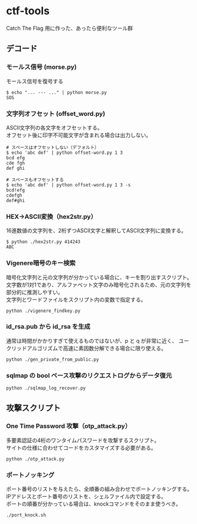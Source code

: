 # ctf-tools
Catch The Flag 用に作った、あったら便利なツール群

## デコード

### モールス信号 (morse.py)
モールス信号を復号する
```shell
$ echo "... --- ..." | python morse.py
SOS
```

### 文字列オフセット (offset_word.py)
ASCII文字列の各文字をオフセットする。  
オフセット後に印字不可能文字が含まれる場合は出力しない。
```shell
# スペースはオフセットしない（デフォルト）
$ echo 'abc def' | python offset-word.py 1 3
bcd efg
cde fgh
def ghi

# スペースもオフセットする
$ echo 'abc def' | python offset-word.py 1 3 -s
bcd!efg
cdefgh
def#ghi
```

### HEX→ASCII変換（hex2str.py）

16進数値の文字列を、2桁ずつASCII文字と解釈してASCII文字列に変換する。

```shell
$ python ./hex2str.py 414243
ABC
```

### Vigenere暗号のキー検索

暗号化文字列と元の文字列が分かっている場合に、キーを割り出すスクリプト。  
文字数が1対1であり、アルファベット文字のみ暗号化されるため、元の文字列を部分的に推測しやすい。  
文字列とワードファイルをスクリプト内の変数で指定する。

```shell
python ./vigenere_findkey.py
```

### id_rsa.pub から id_rsa を生成

通常は時間がかかりすぎて使えるものではないが、p と q が非常に近く、
ユークリッドアルゴリズムで高速に素因数分解できる場合に限り使える。

```shell
python ./gen_private_from_public.py
```

### sqlmap の bool ベース攻撃のリクエストログからデータ復元

```shell
python ./sqlmap_log_recover.py
```

## 攻撃スクリプト

### One Time Password 攻撃（otp_attack.py）
多要素認証の4桁のワンタイムパスワードを攻撃するスクリプト。  
サイトの仕様に合わせてコードをカスタマイズする必要がある。
```shell
python ./otp_attack.py
```

### ポートノッキング

ポート番号のリストを与えたら、全順番の組み合わせでポートノッキングする。  
IPアドレスとポート番号のリストを、シェルファイル内で設定する。  
ポートの順番が分かっている場合は、knockコマンドをそのまま使うべき。

```shell
./port_knock.sh
```
